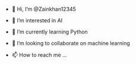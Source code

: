 - 👋 Hi, I’m @Zainkhan12345
- 👀 I’m interested in AI 
- 🌱 I’m currently learning  Python
- 💞️ I’m looking to collaborate on machine learning


- 📫 How to reach me ...

<!---
Zainkhan12345/Zainkhan12345 is a ✨ special ✨ repository because its `README.md` (this file) appears on your GitHub profile.
You can click the Preview link to take a look at your changes.
--->
